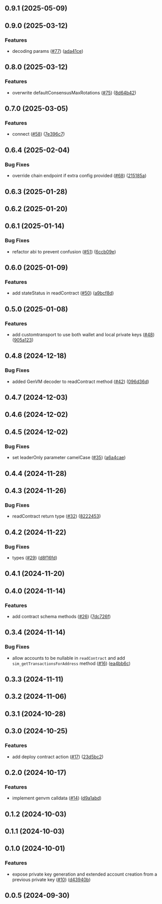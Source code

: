 

## 0.9.1 (2025-05-09)

## 0.9.0 (2025-03-12)


### Features

* decoding params ([#77](https://github.com/yeagerai/genlayer-js/issues/77)) ([ada41ce](https://github.com/yeagerai/genlayer-js/commit/ada41ce375eaf6a94886bc50c13c3f0df247d7c2))

## 0.8.0 (2025-03-12)


### Features

* overwrite defaultConsensusMaxRotations ([#75](https://github.com/yeagerai/genlayer-js/issues/75)) ([8d64b42](https://github.com/yeagerai/genlayer-js/commit/8d64b428d8232394cfe1ac5b56edba7c1837d0e5))

## 0.7.0 (2025-03-05)


### Features

* connect ([#58](https://github.com/yeagerai/genlayer-js/issues/58)) ([7e396c7](https://github.com/yeagerai/genlayer-js/commit/7e396c765536ef0ec1a81c259c113587dc6de8ee))

## 0.6.4 (2025-02-04)


### Bug Fixes

* override chain endpoint if extra config provided ([#68](https://github.com/yeagerai/genlayer-js/issues/68)) ([215185a](https://github.com/yeagerai/genlayer-js/commit/215185a4f96d44a60ea1ad4b55c71bd0bdc489f6))

## 0.6.3 (2025-01-28)

## 0.6.2 (2025-01-20)

## 0.6.1 (2025-01-14)


### Bug Fixes

* refactor abi to prevent confusion ([#51](https://github.com/yeagerai/genlayer-js/issues/51)) ([6ccb09e](https://github.com/yeagerai/genlayer-js/commit/6ccb09eba33eaedb147a0dde5112f54d56dd1e09))

## 0.6.0 (2025-01-09)


### Features

* add stateStatus in readContract ([#50](https://github.com/yeagerai/genlayer-js/issues/50)) ([a9bcf8d](https://github.com/yeagerai/genlayer-js/commit/a9bcf8d83890448b85282ceb0c33060a19ea4e9a))

## 0.5.0 (2025-01-08)


### Features

* add customtransport to use both wallet and local private keys ([#48](https://github.com/yeagerai/genlayer-js/issues/48)) ([905a123](https://github.com/yeagerai/genlayer-js/commit/905a12358c154e6ae865773b809952c8cc9c75b9))

## 0.4.8 (2024-12-18)


### Bug Fixes

* added GenVM decoder to readContract method ([#42](https://github.com/yeagerai/genlayer-js/issues/42)) ([096d36d](https://github.com/yeagerai/genlayer-js/commit/096d36de06d3f4d341f6532ddead694c1882651d))

## 0.4.7 (2024-12-03)

## 0.4.6 (2024-12-02)

## 0.4.5 (2024-12-02)


### Bug Fixes

* set leaderOnly parameter camelCase ([#35](https://github.com/yeagerai/genlayer-js/issues/35)) ([a6a4cae](https://github.com/yeagerai/genlayer-js/commit/a6a4caed8ab2784c2de202e34429c68eeeb0482d))

## 0.4.4 (2024-11-28)

## 0.4.3 (2024-11-26)


### Bug Fixes

* readContract return type ([#32](https://github.com/yeagerai/genlayer-js/issues/32)) ([8222453](https://github.com/yeagerai/genlayer-js/commit/82224530cf5c28b17b43943fad92cd5782ecf1be))

## 0.4.2 (2024-11-22)


### Bug Fixes

* types ([#29](https://github.com/yeagerai/genlayer-js/issues/29)) ([d8f16fd](https://github.com/yeagerai/genlayer-js/commit/d8f16fdb739e32e6eea52a38e23d96a4433728ad))

## 0.4.1 (2024-11-20)

## 0.4.0 (2024-11-14)


### Features

* add contract schema methods ([#26](https://github.com/yeagerai/genlayer-js/issues/26)) ([7dc726f](https://github.com/yeagerai/genlayer-js/commit/7dc726fa4fc8769feaec07a50149956d7c2a2035))

## 0.3.4 (2024-11-14)


### Bug Fixes

* allow accounts to be nullable in `readContract` and add `sim_getTransactionsForAddress` method ([#16](https://github.com/yeagerai/genlayer-js/issues/16)) ([ea4bb6c](https://github.com/yeagerai/genlayer-js/commit/ea4bb6cb53809f6c17a3794ed35aede979bd89e5))

## 0.3.3 (2024-11-11)

## 0.3.2 (2024-11-06)

## 0.3.1 (2024-10-28)

## 0.3.0 (2024-10-25)


### Features

* add deploy contract action ([#17](https://github.com/yeagerai/genlayer-js/issues/17)) ([23d5bc2](https://github.com/yeagerai/genlayer-js/commit/23d5bc28fb58c73d64b1fd629185a0565d84cb91))

## 0.2.0 (2024-10-17)


### Features

* implement genvm calldata ([#14](https://github.com/yeagerai/genlayer-js/issues/14)) ([d9a1abd](https://github.com/yeagerai/genlayer-js/commit/d9a1abdfb5eef13e5c77433db546953369087e04))

## 0.1.2 (2024-10-03)

## 0.1.1 (2024-10-03)

## 0.1.0 (2024-10-01)


### Features

* expose private key generation and extended account creation from a previous private key ([#10](https://github.com/yeagerai/genlayer-js/issues/10)) ([d43940b](https://github.com/yeagerai/genlayer-js/commit/d43940b7237450a0893823b18b4d0ed2e3e42790))

## 0.0.5 (2024-09-30)
